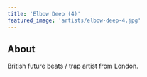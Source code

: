 ```yaml
---
title: 'Elbow Deep (4)'
featured_image: 'artists/elbow-deep-4.jpg'
---
```


## About

British future beats / trap artist from London.
